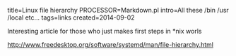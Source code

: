 title=Linux file hierarchy
PROCESSOR=Markdown.pl
intro=All these /bin /usr /local etc...
tags=links
created=2014-09-02

Interesting article for those who just makes first steps in *nix worls

<http://www.freedesktop.org/software/systemd/man/file-hierarchy.html>
